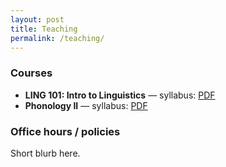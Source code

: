```yaml
---
layout: post
title: Teaching
permalink: /teaching/
---
```


### Courses
- **LING 101: Intro to Linguistics** — syllabus: [PDF](/teaching/ling101-syllabus.pdf)
- **Phonology II** — syllabus: [PDF](/teaching/phonology2-syllabus.pdf)

### Office hours / policies
Short blurb here.
